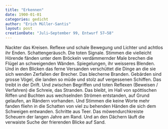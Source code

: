 ```yaml
---
title: "Erkennen"
date: 1900-01-01
categories: gedicht
author: "Erich Müller-Santis"
layout: post
creationDate: "Juli–September 99, Entwurf 57–58"
---
```

Nackter das Kreisen. Reflexe und schale
Bewegung und Lichter und achtlos ihr Enden.
Schattengeräusch. Die toten Signale.
Stimmen die vielleicht Hörende fänden
unter dem Bröckeln verdämmernder Male
brechen die Flügel an schweigenden Wänden.
Spiegelungen, ihr weisseres Blenden.
Und in den Blicken das ferne Versanden
verschüttet die Dinge an die sie sich wenden
Zerfallen der Brecher. Das blecherne Branden.
Gebärden sind grosse Vögel, die landen
so müde und stolz auf vergessenen Schiffen.
Das treibt in der Drift. Und zwischen Begriffen
und toten Reflexen (Beweisen / Verfahren) die Schreie, das Stranden.
Das bleibt, im Hall von spöttischen Riffen
und Buchten aus wechselnden Strömen entstanden,
auf Grund gelaufen, an Rändern vorhanden.
Und Stimmen die keine Worte mehr fanden
fliehn in die Schatten von viel zu behenden
Händen die sich dem Schweigen entwanden.
Schritte aus Teer. Das möwendurchkreiste
Scheuern der langen Jahre am Rand.
Und an den Dächern läuft die verwaiste
Suche der frierenden Blicke auf Sand.
